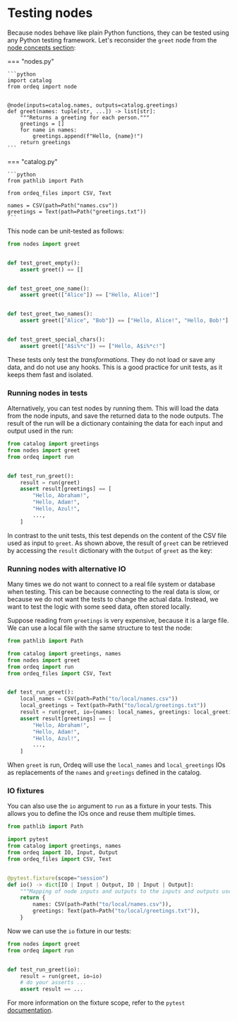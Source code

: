 # Testing nodes

Because nodes behave like plain Python functions, they can be tested using any Python testing framework.
Let's reconsider the `greet` node from the [node concepts section][concepts-node]:

=== "nodes.py"

    ```python
    import catalog
    from ordeq import node


    @node(inputs=catalog.names, outputs=catalog.greetings)
    def greet(names: tuple[str, ...]) -> list[str]:
        """Returns a greeting for each person."""
        greetings = []
        for name in names:
            greetings.append(f"Hello, {name}!")
        return greetings
    ```

=== "catalog.py"

    ```python
    from pathlib import Path

    from ordeq_files import CSV, Text

    names = CSV(path=Path("names.csv"))
    greetings = Text(path=Path("greetings.txt"))
    ```

This node can be unit-tested as follows:

```python
from nodes import greet


def test_greet_empty():
    assert greet() == []


def test_greet_one_name():
    assert greet(["Alice"]) == ["Hello, Alice!"]


def test_greet_two_names():
    assert greet(["Alice", "Bob"]) == ["Hello, Alice!", "Hello, Bob!"]


def test_greet_special_chars():
    assert greet(["A$i%*c"]) == ["Hello, A$i%*c!"]
```

These tests only test the _transformations_.
They do not load or save any data, and do not use any hooks.
This is a good practice for unit tests, as it keeps them fast and isolated.

### Running nodes in tests

Alternatively, you can test nodes by running them.
This will load the data from the node inputs, and save the returned data to the node outputs.
The result of the run will be a dictionary containing the data for each input and output used in the run:

```python
from catalog import greetings
from nodes import greet
from ordeq import run


def test_run_greet():
    result = run(greet)
    assert result[greetings] == [
        "Hello, Abraham!",
        "Hello, Adam!",
        "Hello, Azul!",
        ...,
    ]
```

In contrast to the unit tests, this test depends on the content of the CSV file used as input to `greet`.
As shown above, the result of `greet` can be retrieved by accessing the `result` dictionary with the `Output` of `greet` as the key:

### Running nodes with alternative IO

Many times we do not want to connect to a real file system or database when testing.
This can be because connecting to the real data is slow, or because we do not want the tests to change the actual data.
Instead, we want to test the logic with some seed data, often stored locally.

Suppose reading from `greetings` is very expensive, because it is a large file.
We can use a local file with the same structure to test the node:

```python
from pathlib import Path

from catalog import greetings, names
from nodes import greet
from ordeq import run
from ordeq_files import CSV, Text


def test_run_greet():
    local_names = CSV(path=Path("to/local/names.csv"))
    local_greetings = Text(path=Path("to/local/greetings.txt"))
    result = run(greet, io={names: local_names, greetings: local_greetings})
    assert result[greetings] == [
        "Hello, Abraham!",
        "Hello, Adam!",
        "Hello, Azul!",
        ...,
    ]
```

When `greet` is run, Ordeq will use the `local_names` and `local_greetings` IOs as replacements of the `names` and `greetings` defined in the catalog.

### IO fixtures

You can also use the `io` argument to `run` as a fixture in your tests.
This allows you to define the IOs once and reuse them multiple times.

```python
from pathlib import Path

import pytest
from catalog import greetings, names
from ordeq import IO, Input, Output
from ordeq_files import CSV, Text


@pytest.fixture(scope="session")
def io() -> dict[IO | Input | Output, IO | Input | Output]:
    """Mapping of node inputs and outputs to the inputs and outputs used throughout tests."""
    return {
        names: CSV(path=Path("to/local/names.csv")),
        greetings: Text(path=Path("to/local/greetings.txt")),
    }
```

Now we can use the `io` fixture in our tests:

```python
from nodes import greet
from ordeq import run


def test_run_greet(io):
    result = run(greet, io=io)
    # do your asserts ...
    assert result == ...
```

For more information on the fixture scope, refer to the `pytest` [documentation](https://docs.pytest.org/en/stable/how-to/fixtures.html#fixture-scopes).

[concepts-node]: ../getting-started/concepts/nodes.md
